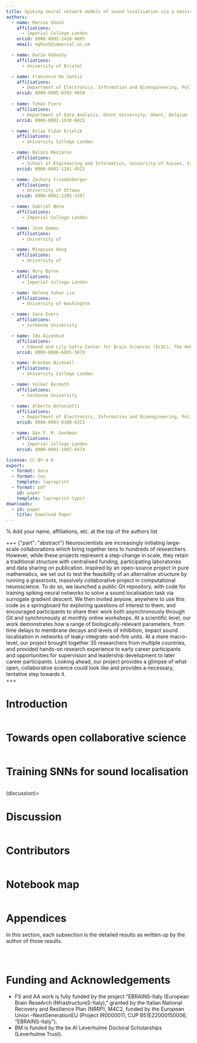 ```yaml
---
title: Spiking neural network models of sound localisation via a massively collaborative process
authors:
  - name: Marcus Ghosh
    affiliations:
      - Imperial College London
    orcid: 0000-0002-2428-4605
    email: mghosh@imperial.ac.uk

  - name: Karim Habashy
    affiliations: 
      - University of Bristol

  - name: Francesco De Santis
    affiliations:
      - Department of Electronics, Information and Bioengineering, Politecnico di Milano, Milano, Italy
    orcid: 0009-0005-8393-9658
    
  - name: Tomas Fiers
    affiliations: 
      - Department of Data Analysis, Ghent University, Ghent, Belgium
    orcid: 0000-0002-1938-6025

  - name: Dilay Fidan Erçelik 
    affiliations: 
      - University College London

  - name: Balázs Mészáros
    affiliations: 
      - School of Engineering and Informatics, University of Sussex, Falmer, Brighton, United Kingdom
    orcid: 0000-0002-1261-4523

  - name: Zachary Friedenberger
    affiliations:
      - University of Ottawa
    orcid: 0000-0002-2205-3387

  - name: Gabriel Béna
    affiliations:
      - Imperial College London

  - name: Jose Gomes
    affiliations:
      - University of

  - name: Mingxuan Hong
    affiliations: 
      - University of

  - name: Rory Byrne
    affiliations: 
      - Imperial College London

  - name: Helena Yuhan Liu
    affiliations: 
      - University of Washington       

  - name: Sara Evers 
    affiliations:
      - Sorbonne University

  - name: Ido Aizenbud
    affiliations:
      - Edmond and Lily Safra Center for Brain Sciences (ELSC), The Hebrew University of Jerusalem, Jerusalem 91904, Israel
    orcid: 0009-0006-6855-567X

  - name: Brendan Bicknell  
    affiliations: 
      - University College London

  - name: Volker Bormuth
    affiliations: 
      - Sorbonne University

  - name: Alberto Antonietti
    affiliations:
      - Department of Electronics, Information and Bioengineering, Politecnico di Milano, Milano, Italy
    orcid: 0000-0003-0388-6321

  - name: Dan F. M. Goodman
    affiliations:
      - Imperial College London
    orcid: 0000-0003-1007-6474

license: CC-BY-4.0
export:
  - format: docx
  - format: tex
    template: lapreprint
  - format: pdf
    id: paper
    template: lapreprint-typst
downloads:
  - id: paper
    title: Download Paper
---
```


% Add your name, affiliations, etc. at the top of the authors list


+++ {"part": "abstract"}
Neuroscientists are increasingly initiating large-scale collaborations which bring together tens to hundreds of researchers. However, while these projects represent a step-change in scale, they retain a traditional structure with centralised funding, participating laboratories and data sharing on publication. Inspired by an open-source project in pure mathematics, we set out to test the feasibility of an alternative structure by running a grassroots, massively collaborative project in computational neuroscience. To do so, we launched a public Git repository, with code for training spiking neural networks to solve a sound localisation task via surrogate gradient descent. We then invited anyone, anywhere to use this code as a springboard for exploring questions of interest to them, and encouraged participants to share their work both asynchronously through Git and synchronously at monthly online workshops. At a scientific level, our work demonstrates how a range of biologically-relevant parameters, from time delays to membrane decays and levels of inhibition, impact sound localisation in networks of leaky-integrate-and-fire units. At a more macro-level, our project brought together 35 researchers from multiple countries, and provided hands-on research experience to early career participants and opportunities for supervision and leadership development to later career participants. Looking ahead, our project provides a glimpse of what open, collaborative science could look like and provides a necessary, tentative step towards it.  
+++

# Introduction

```{include} sections/intro.md
```

# Towards open collaborative science 

```{include} sections/meta_science.md
```

# Training SNNs for sound localisation

```{include} sections/science.md
```

(discussion)=
# Discussion

```{include} sections/discussion.md
```

# Contributors

```{include} sections/contributor_table.md
```

# Notebook map

```{include} sections/notebook_map.md
```

# Appendices

In this section, each subsection is the detailed results as written up by the author of those results.

```{include} sections/basicmodel/basicmodel.md
```

```{include} sections/new_inh_model/inhibition_model.md
```

```{include} sections/delays/Delays.md
```

# Funding and Acknowledgements

* FS and AA work is fully funded by the project “EBRAINS-Italy (European Brain ReseArch INfrastructureS-Italy),” granted by the Italian National Recovery and Resilience Plan (NRRP), M4C2, funded by the European Union –NextGenerationEU (Project IR0000011, CUP B51E22000150006, “EBRAINS-Italy”).
* BM is funded by the be.AI Leverhulme Doctoral Scholarships (Leverhulme Trust).
